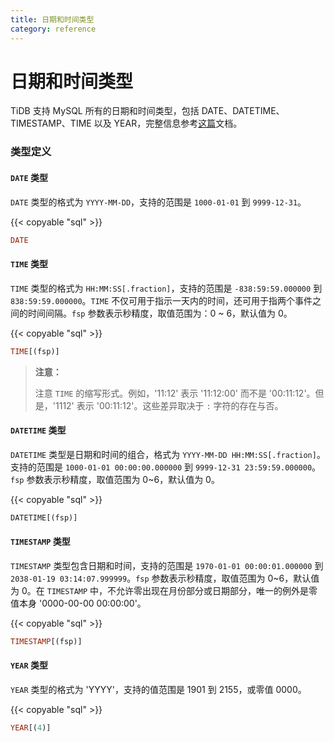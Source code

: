 ```yaml
---
title: 日期和时间类型
category: reference
---
```


# 日期和时间类型

TiDB 支持 MySQL 所有的日期和时间类型，包括 DATE、DATETIME、TIMESTAMP、TIME 以及 YEAR，完整信息参考[这篇](https://dev.mysql.com/doc/refman/5.7/en/date-and-time-types.html)文档。

<!-- markdownlint-disable MD001 -->
### 类型定义

#### `DATE` 类型

`DATE` 类型的格式为 `YYYY-MM-DD`，支持的范围是 `1000-01-01` 到 `9999-12-31`。

{{< copyable "sql" >}}

```sql
DATE
```

#### `TIME` 类型

`TIME` 类型的格式为 `HH:MM:SS[.fraction]`，支持的范围是 `-838:59:59.000000` 到 `838:59:59.000000`。`TIME` 不仅可用于指示一天内的时间，还可用于指两个事件之间的时间间隔。`fsp` 参数表示秒精度，取值范围为：0 ~ 6，默认值为 0。

{{< copyable "sql" >}}

```sql
TIME[(fsp)]
```

> **注意：**
>
> 注意 `TIME` 的缩写形式。例如，'11:12' 表示 '11:12:00' 而不是 '00:11:12'。但是，'1112' 表示 '00:11:12'。这些差异取决于 `:` 字符的存在与否。

#### `DATETIME` 类型

`DATETIME` 类型是日期和时间的组合，格式为 `YYYY-MM-DD HH:MM:SS[.fraction]`。支持的范围是 `1000-01-01 00:00:00.000000` 到 `9999-12-31 23:59:59.000000`。`fsp` 参数表示秒精度，取值范围为 0~6，默认值为 0。

{{< copyable "sql" >}}

```sql
DATETIME[(fsp)]
```

#### `TIMESTAMP` 类型

`TIMESTAMP` 类型包含日期和时间，支持的范围是 `1970-01-01 00:00:01.000000` 到 `2038-01-19 03:14:07.999999`。`fsp` 参数表示秒精度，取值范围为 0~6，默认值为 0。在 `TIMESTAMP` 中，不允许零出现在月份部分或日期部分，唯一的例外是零值本身 '0000-00-00 00:00:00'。

{{< copyable "sql" >}}

```sql
TIMESTAMP[(fsp)]
```

#### `YEAR` 类型

`YEAR` 类型的格式为 'YYYY'，支持的值范围是 1901 到 2155，或零值 0000。

{{< copyable "sql" >}}

```sql
YEAR[(4)]
```
